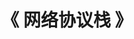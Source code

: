 ---
title: "《 网络协议栈 》"
menu:
  main:
    identifier: "linux-net"
    parent: "linux"
    name: "<网络协议栈>"
    weight: 3
---